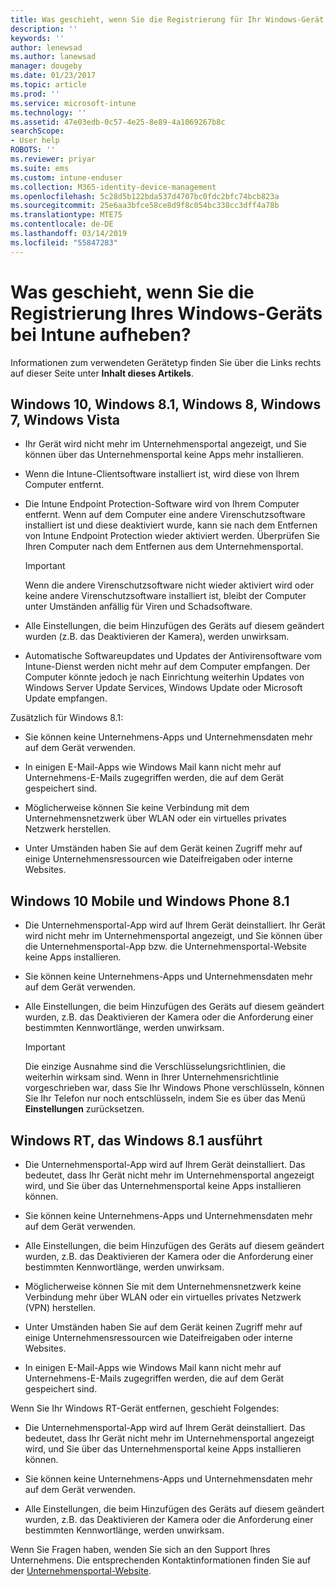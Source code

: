 ```yaml
---
title: Was geschieht, wenn Sie die Registrierung für Ihr Windows-Gerät aufheben? | Microsoft-Dokumentation
description: ''
keywords: ''
author: lenewsad
ms.author: lanewsad
manager: dougeby
ms.date: 01/23/2017
ms.topic: article
ms.prod: ''
ms.service: microsoft-intune
ms.technology: ''
ms.assetid: 47e03edb-0c57-4e25-8e89-4a1069267b8c
searchScope:
- User help
ROBOTS: ''
ms.reviewer: priyar
ms.suite: ems
ms.custom: intune-enduser
ms.collection: M365-identity-device-management
ms.openlocfilehash: 5c28d5b122bda537d4707bc0fdc2bfc74bcb823a
ms.sourcegitcommit: 25e6aa3bfce58ce8d9f8c054bc338cc3dff4a78b
ms.translationtype: MTE75
ms.contentlocale: de-DE
ms.lasthandoff: 03/14/2019
ms.locfileid: "55847283"
---
```

# <a name="what-happens-if-you-unenroll-your-windows-device-from-intune"></a>Was geschieht, wenn Sie die Registrierung Ihres Windows-Geräts bei Intune aufheben?

Informationen zum verwendeten Gerätetyp finden Sie über die Links rechts auf dieser Seite unter **Inhalt dieses Artikels**.


## <a name="windows-10-windows-81-windows-8-windows-7-windows-vista"></a>Windows 10, Windows 8.1, Windows 8, Windows 7, Windows Vista

-   Ihr Gerät wird nicht mehr im Unternehmensportal angezeigt, und Sie können über das Unternehmensportal keine Apps mehr installieren.

-   Wenn die Intune-Clientsoftware installiert ist, wird diese von Ihrem Computer entfernt.

-   Die Intune Endpoint Protection-Software wird von Ihrem Computer entfernt. Wenn auf dem Computer eine andere Virenschutzsoftware installiert ist und diese deaktiviert wurde, kann sie nach dem Entfernen von Intune Endpoint Protection wieder aktiviert werden. Überprüfen Sie Ihren Computer nach dem Entfernen aus dem Unternehmensportal.

    > [!IMPORTANT]
    > Wenn die andere Virenschutzsoftware nicht wieder aktiviert wird oder keine andere Virenschutzsoftware installiert ist, bleibt der Computer unter Umständen anfällig für Viren und Schadsoftware.

-   Alle Einstellungen, die beim Hinzufügen des Geräts auf diesem geändert wurden (z.B. das Deaktivieren der Kamera), werden unwirksam.

-   Automatische Softwareupdates und Updates der Antivirensoftware vom Intune-Dienst werden nicht mehr auf dem Computer empfangen. Der Computer könnte jedoch je nach Einrichtung weiterhin Updates von Windows Server Update Services, Windows Update oder Microsoft Update empfangen.

Zusätzlich für Windows 8.1:

-   Sie können keine Unternehmens-Apps und Unternehmensdaten mehr auf dem Gerät verwenden.

-   In einigen E-Mail-Apps wie Windows Mail kann nicht mehr auf Unternehmens-E-Mails zugegriffen werden, die auf dem Gerät gespeichert sind.

-   Möglicherweise können Sie keine Verbindung mit dem Unternehmensnetzwerk über WLAN oder ein virtuelles privates Netzwerk herstellen.

-   Unter Umständen haben Sie auf dem Gerät keinen Zugriff mehr auf einige Unternehmensressourcen wie Dateifreigaben oder interne Websites.

## <a name="windows-10-mobile-and-windows-phone-81"></a>Windows 10 Mobile und Windows Phone 8.1

-   Die Unternehmensportal-App wird auf Ihrem Gerät deinstalliert. Ihr Gerät wird nicht mehr im Unternehmensportal angezeigt, und Sie können über die Unternehmensportal-App bzw. die Unternehmensportal-Website keine Apps installieren.

-   Sie können keine Unternehmens-Apps und Unternehmensdaten mehr auf dem Gerät verwenden.

-   Alle Einstellungen, die beim Hinzufügen des Geräts auf diesem geändert wurden, z.B. das Deaktivieren der Kamera oder die Anforderung einer bestimmten Kennwortlänge, werden unwirksam.

    > [!IMPORTANT]
    > Die einzige Ausnahme sind die Verschlüsselungsrichtlinien, die weiterhin wirksam sind. Wenn in Ihrer Unternehmensrichtlinie vorgeschrieben war, dass Sie Ihr Windows Phone verschlüsseln, können Sie Ihr Telefon nur noch entschlüsseln, indem Sie es über das Menü **Einstellungen** zurücksetzen.

## <a name="windows-rt-running-windows-81"></a>Windows RT, das Windows 8.1 ausführt

-   Die Unternehmensportal-App wird auf Ihrem Gerät deinstalliert. Das bedeutet, dass Ihr Gerät nicht mehr im Unternehmensportal angezeigt wird, und Sie über das Unternehmensportal keine Apps installieren können.

-   Sie können keine Unternehmens-Apps und Unternehmensdaten mehr auf dem Gerät verwenden.

-   Alle Einstellungen, die beim Hinzufügen des Geräts auf diesem geändert wurden, z.B. das Deaktivieren der Kamera oder die Anforderung einer bestimmten Kennwortlänge, werden unwirksam.

-   Möglicherweise können Sie mit dem Unternehmensnetzwerk keine Verbindung mehr über WLAN oder ein virtuelles privates Netzwerk (VPN) herstellen.

-   Unter Umständen haben Sie auf dem Gerät keinen Zugriff mehr auf einige Unternehmensressourcen wie Dateifreigaben oder interne Websites.

-   In einigen E-Mail-Apps wie Windows Mail kann nicht mehr auf Unternehmens-E-Mails zugegriffen werden, die auf dem Gerät gespeichert sind.

Wenn Sie Ihr Windows RT-Gerät entfernen, geschieht Folgendes:

-   Die Unternehmensportal-App wird auf Ihrem Gerät deinstalliert. Das bedeutet, dass Ihr Gerät nicht mehr im Unternehmensportal angezeigt wird, und Sie über das Unternehmensportal keine Apps installieren können.

-   Sie können keine Unternehmens-Apps und Unternehmensdaten mehr auf dem Gerät verwenden.

-   Alle Einstellungen, die beim Hinzufügen des Geräts auf diesem geändert wurden, z.B. das Deaktivieren der Kamera oder die Anforderung einer bestimmten Kennwortlänge, werden unwirksam.

Wenn Sie Fragen haben, wenden Sie sich an den Support Ihres Unternehmens. Die entsprechenden Kontaktinformationen finden Sie auf der [Unternehmensportal-Website](https://go.microsoft.com/fwlink/?linkid=2010980).
